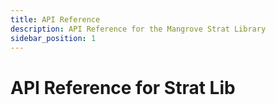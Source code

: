 ```yaml
---
title: API Reference
description: API Reference for the Mangrove Strat Library
sidebar_position: 1
---
```


# API Reference for Strat Lib